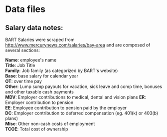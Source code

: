 Data files
==========

## Salary data notes:
BART Salaries were scraped from http://www.mercurynews.com/salaries/bay-area
and are composed of several sections:

**Name**: employee's name  
**Title**: Job Title  
**Family**: Job family (as categorized by BART's website)  
**Base**: base salary for calendar year  
**OT**: over time pay  
**Other**: Lump sump payouts for vacation, sick leave and comp time, bonuses and other taxable cash payments  
**MDV**: Employer contributions to medical, dental and vision plans
**ER**: Employer contribution to pension  
**EE**: Employee contribution to pension paid by the employer  
**DC**: Employer contribution to deferred compensation (eg. 401(k) or 403(b) plans)  
**Misc**: Other non-cash costs of employment  
**TCOE**: Total cost of ownership  


